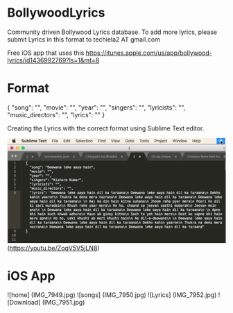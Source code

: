 # BollywoodLyrics
Community driven Bollywood Lyrics database. To add more lyrics, please submit Lyrics in this format to techiela2 AT gmail.com

Free iOS app that uses this
https://itunes.apple.com/us/app/bollywood-lyrics/id1436992769?ls=1&mt=8

# Format 
  {
    "song": "",
    "movie": "",
    "year": "",
    "singers": "",
    "lyricists": "",
    "music_directors": "",
    "lyrics": ""
  }

Creating the Lyrics with the correct format using Sublime Text editor.

![Lyrics Formatting](screenshot.png)(https://youtu.be/ZoqV5V5jLN8)

# iOS App

![home] (IMG_7949.jpg)
![songs] (IMG_7950.jpg)
![Lyrics] (IMG_7952.jpg)
![Download] (IMG_7951.jpg)

